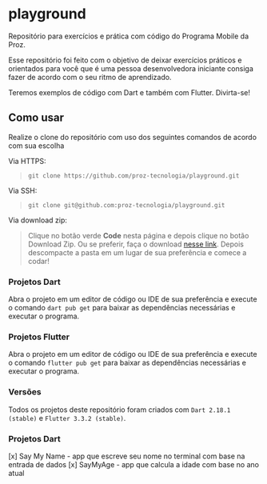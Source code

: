 # playground
Repositório para exercícios e prática com código do Programa Mobile da Proz.

Esse repositório foi feito com o objetivo de deixar exercícios práticos e orientados para você que é uma pessoa desenvolvedora iniciante consiga fazer de acordo com o seu ritmo de aprendizado.

Teremos exemplos de código com Dart e também com Flutter. Divirta-se!

## Como usar

Realize o clone do repositório com uso dos seguintes comandos de acordo com sua escolha

Via HTTPS:

> `git clone https://github.com/proz-tecnologia/playground.git `

Via SSH:

> `git clone git@github.com:proz-tecnologia/playground.git`

Via download zip:
> Clique no botão verde **Code** nesta página e depois clique no botão Download Zip. Ou se preferir, faça o download [nesse link](https://github.com/proz-tecnologia/playground/archive/refs/heads/main.zip). Depois descompacte a pasta em um lugar de sua preferência e comece a codar!

### Projetos Dart
Abra o projeto em um editor de código ou IDE de sua preferência e execute o comando `dart pub get` para baixar as dependências necessárias e executar o programa.

### Projetos Flutter
Abra o projeto em um editor de código ou IDE de sua preferência e execute o comando `flutter pub get` para baixar as dependências necessárias e executar o programa.

### Versões
Todos os projetos deste repositório foram criados com `Dart 2.18.1 (stable)` e `Flutter 3.3.2 (stable)`.

### Projetos Dart
[x] Say My Name - app que escreve seu nome no terminal com base na entrada de dados
[x] SayMyAge - app que calcula a idade com base no ano atual
